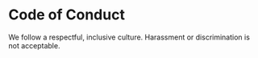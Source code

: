 # Code of Conduct
We follow a respectful, inclusive culture. Harassment or discrimination is not acceptable.

